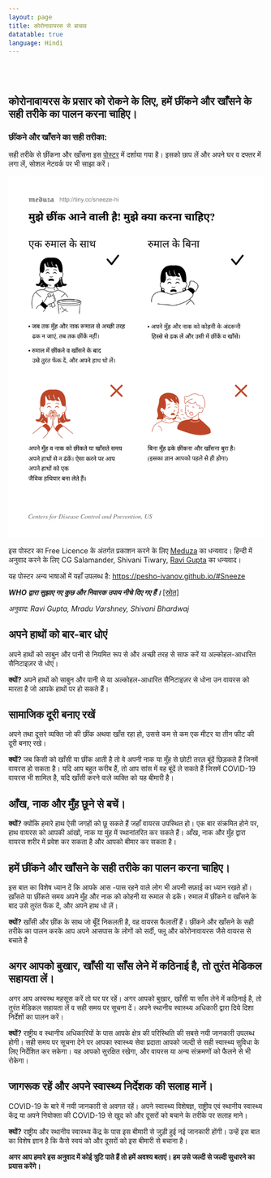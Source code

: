 ```yaml
---
layout: page
title: कोरोनावायरस से बाचाव
datatable: true
language: Hindi
---
```

<br><br>
<h2>कोरोनावायरस के प्रसार को रोकने के लिए, हमें छींकने और खाँसने के सही तरीके का पालन करना चाहिए।</h2>
<h3>छींकने और खाँसने का सही तरीका:</h3>
<p>सही तरीके से छींकना और खाँसना इस <a href="https://pesho-ivanov.github.io/sneeze/sneeze_print_hi_color.pdf">पोस्टर</a> में दर्शाया गया है। इसको छाप लें और अपने घर व दफ्तर में लगा लें, सोशल नेटवर्क पर भी साझा करें।</p>
<img src="/public/images/sneeze_print_hi_color.png" alt="छींकने और खाँसने का सही तरीका"> 
<p>इस पोस्टर का Free Licence के अंतर्गत प्रकाशन करने के लिए <a href="https://meduza.io/en">Meduza</a> का धन्यवाद। हिन्दी में अनुवाद करने के लिए CG Salamander, Shivani Tiwary, <a href="https://www.ravigupta.me/">Ravi Gupta</a> का धन्यवाद।</p>
<p>यह पोस्टर अन्य भाषाओं में यहाँ उपलब्ध है&colon; <a href="https://pesho-ivanov.github.io/#Sneeze">https://pesho-ivanov.github.io/#Sneeze</a></p>

<p id='who'><b><i>WHO द्वारा सुझाए गए कुछ और निवारक उपाय नीचे दिए गए हैं। </i></b><a href="https://www.who.int/emergencies/diseases/novel-coronavirus-2019/advice-for-public">[स्रोत]</a></p>
<p><i>अनुवाद: Ravi Gupta, Mradu Varshney, Shivani Bhardwaj</i></p>

<h2>अपने हाथों को बार-बार धोएं</h2>

<p>अपने हाथों को साबुन और पानी से नियमित रूप से और अच्छी तरह से साफ करें या अल्कोहल-आधारित सैनिटाइज़र से धोएं।</p>

<p><strong>क्यों?</strong> अपने हाथों को साबुन और पानी से या अल्कोहल-आधारित सैनिटाइज़र से धोना उन वायरस को मारता है जो आपके हाथों पर हो सकते हैं।</p>

<h2>सामाजिक दूरी बनाए रखें</h2>

<p>अपने तथा दूसरे व्यक्ति जो की छींक अथवा खाँस रहा हो, उससे कम से कम एक मीटर या तीन फीट की दूरी बनाए रखे।</p>

<p><strong>क्यों?</strong> जब किसी को खाँसी या छींक आती है तो वे अपनी नाक या मुँह से छोटी तरल बूंदें छिड़कते हैं जिनमें वायरस हो सकता है। यदि आप बहुत करीब हैं, तो आप सांस में वह बूंदें ले सकते हैं जिसमें COVID-19 वायरस भी शामिल है, यदि खाँसी करने वाले व्यक्ति को यह बीमारी है।</p>

<h2>आँख, नाक और मुँह छूने से बचें।</h2>

<p><strong>क्यों?</strong> क्योंकि हमारे हाथ ऐसी जगहों को छू सकते हैं जहाँ वायरस उपस्थित हो। एक बार संक्रमित होने पर, हाथ वायरस को आपकी आंखों, नाक या मुंह में स्थानांतरित कर सकते हैं। आँख, नाक और मुँह द्वारा वायरस शरीर में प्रवेश कर सकता है और आपको बीमार कर सकता है।</p>

<h2>हमें छींकने और खाँसने के सही तरीके का पालन करना चाहिए।</h2>

<p>इस बात का विशेष ध्यान दें कि आपके आस -पास रहने वाले लोग भी अपनी सफा़ई का ध्यान रखते हों।<br>
ख़ाँसते या छींकते समय अपने मुँह और नाक को कोहनी या रूमाल से ढकें। रुमाल में छींकने व खाँसने के बाद उसे तुरंत फेंक दें, और अपने हाथ धो लें।</p>

<p><strong>क्यों?</strong> खाँसी और छींक के साथ जो बूँदें निकलती है, वह वायरस फैलातीं हैं। छींकने और खाँसने के सही तरीके का पालन करके आप अपने आसपास के लोगों को सर्दी, फ्लू और कोरोनावायरस जैसे वायरस से बचाते है</p>

<h2>अगर आपको बुखार, खाँसी या साँस लेने में कठिनाई है, तो तुरंत मेडिकल सहायता लें।</h2>

<p>अगर आप अस्वस्थ महसूस करें तो घर पर रहें। अगर आपको बुखार, खाँसी या साँस लेने में कठिनाई है, तो तुरंत मेडिकल सहायता लें व सही समय पर सूचना दें। अपने स्थानीय स्वास्थ्य अधिकारी द्वारा दिये दिशा निर्देशों का पालन करें।</p>

<p><strong>क्यों?</strong> राष्ट्रीय व स्थानीय अधिकारियों के पास आपके क्षेत्र की परिस्थिति की सबसे नयी जानकारी उपलब्ध होगी। सही समय पर सूचना देने पर आपका स्वास्थ्य सेवा प्रदाता आपको जल्दी से सही स्वास्थ्य सुविधा के लिए निर्देशित कर सकेगा। यह आपको सुरक्षित रखेगा, और वायरस या अन्य संक्रमणों को फैलने से भी रोकेगा।</p>


<h2>जागरूक रहें और अपने स्वास्थ्य निर्देशक की सलाह मानें।</h2>

<p>COVID-19 के बारे में नयी जानकारी से अवगत रहें। अपने स्वास्थ्य विशेषज्ञ, राष्ट्रीय एवं स्थानीय स्वास्थ्य केंद्र या अपने नियोक्ता की COVID-19 से खुद को और दूसरों को बचाने के तरीके पर सलाह माने।</p>

<p><strong>क्यों?</strong> राष्ट्रीय और स्थानीय स्वास्थ्य केंद्र के पास इस बीमारी से जुड़ी हुई नई जानकारी होंगी। उन्हें इस बात का विशेष ज्ञान है कि कैसे स्वयं को और दूसरों को इस बीमारी से बचाना है।</p>

<p><b>अगर आप हमारे इस अनुवाद में कोई त्रुटि पाते हैं तो हमें अवश्य बताएं। हम उसे जल्दी से जल्दी सुधारने का प्रयास करेंगे।</b></p>
